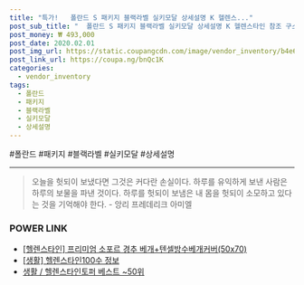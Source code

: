 ```yaml
--- 
title: "특가!   폴란드 S 패키지 블랙라벨 실키모달 상세설명 K 헬렌스..." 
post_sub_title: "  폴란드 S 패키지 블랙라벨 실키모달 상세설명 K 헬렌스타인 참조 구스 Q" 
post_money: ₩ 493,000 
post_date: 2020.02.01 
post_img_url: https://static.coupangcdn.com/image/vendor_inventory/b4e6/29cf3a0dd0824b49682199f5f322294710970b817df7196375ff63afc27f.jpg 
post_link_url: https://coupa.ng/bnQc1K 
categories: 
  - vendor_inventory 
tags: 
  - 폴란드 
  - 패키지 
  - 블랙라벨 
  - 실키모달 
  - 상세설명 
--- 
```

  #폴란드 #패키지 #블랙라벨 #실키모달 #상세설명 
<hr> 

> 오늘을 헛되이 보냈다면 그것은 커다란 손실이다. 하루를 유익하게 보낸 사람은 하루의 보물을 파낸 것이다. 하루를 헛되이 보냄은 내 몸을 헛되이 소모하고 있다는 것을 기억해야 한다. - 앙리 프레데리크 아미엘 


### POWER LINK

* <a href="https://blog.naver.com/santokki14/221787845817" target="_blank">[헬렌스타인] 프리미엄 소포르 경추 베개+텐셀방수베개커버(50x70)</a>
* <a href="https://blog.naver.com/santokki14/221775197207" target="_blank"> [생활] 헬렌스타인100수 정보 </a>
* <a href="https://blog.naver.com/santokki14/221789699624" target="_blank">생활 / 헬렌스타인토퍼 베스트 ~50위</a>
